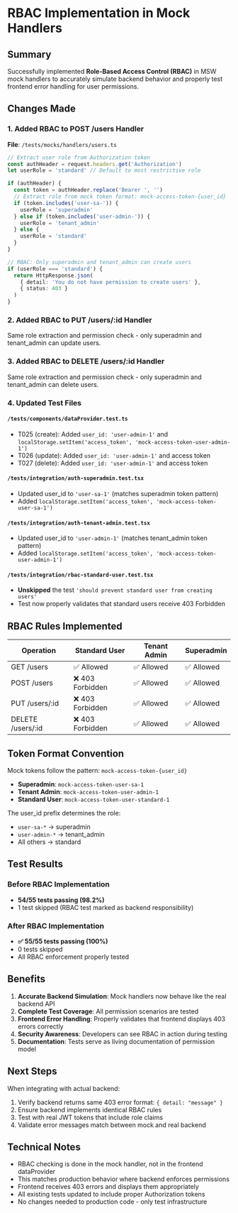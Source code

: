 # RBAC Implementation in Mock Handlers

## Summary

Successfully implemented **Role-Based Access Control (RBAC)** in MSW mock handlers to accurately simulate backend behavior and properly test frontend error handling for user permissions.

## Changes Made

### 1. Added RBAC to POST /users Handler
**File**: `/tests/mocks/handlers/users.ts`

```typescript
// Extract user role from Authorization token
const authHeader = request.headers.get('Authorization')
let userRole = 'standard' // Default to most restrictive role

if (authHeader) {
  const token = authHeader.replace('Bearer ', '')
  // Extract role from mock token format: mock-access-token-{user_id}
  if (token.includes('user-sa-')) {
    userRole = 'superadmin'
  } else if (token.includes('user-admin-')) {
    userRole = 'tenant_admin'
  } else {
    userRole = 'standard'
  }
}

// RBAC: Only superadmin and tenant_admin can create users
if (userRole === 'standard') {
  return HttpResponse.json(
    { detail: 'You do not have permission to create users' },
    { status: 403 }
  )
}
```

### 2. Added RBAC to PUT /users/:id Handler
Same role extraction and permission check - only superadmin and tenant_admin can update users.

### 3. Added RBAC to DELETE /users/:id Handler
Same role extraction and permission check - only superadmin and tenant_admin can delete users.

### 4. Updated Test Files

#### `/tests/components/dataProvider.test.ts`
- T025 (create): Added `user_id: 'user-admin-1'` and `localStorage.setItem('access_token', 'mock-access-token-user-admin-1')`
- T026 (update): Added `user_id: 'user-admin-1'` and access token
- T027 (delete): Added `user_id: 'user-admin-1'` and access token

#### `/tests/integration/auth-superadmin.test.tsx`
- Updated user_id to `'user-sa-1'` (matches superadmin token pattern)
- Added `localStorage.setItem('access_token', 'mock-access-token-user-sa-1')`

#### `/tests/integration/auth-tenant-admin.test.tsx`
- Updated user_id to `'user-admin-1'` (matches tenant_admin token pattern)
- Added `localStorage.setItem('access_token', 'mock-access-token-user-admin-1')`

#### `/tests/integration/rbac-standard-user.test.tsx`
- **Unskipped** the test `'should prevent standard user from creating users'`
- Test now properly validates that standard users receive 403 Forbidden

## RBAC Rules Implemented

| Operation | Standard User | Tenant Admin | Superadmin |
|-----------|--------------|--------------|------------|
| GET /users | ✅ Allowed | ✅ Allowed | ✅ Allowed |
| POST /users | ❌ 403 Forbidden | ✅ Allowed | ✅ Allowed |
| PUT /users/:id | ❌ 403 Forbidden | ✅ Allowed | ✅ Allowed |
| DELETE /users/:id | ❌ 403 Forbidden | ✅ Allowed | ✅ Allowed |

## Token Format Convention

Mock tokens follow the pattern: `mock-access-token-{user_id}`

- **Superadmin**: `mock-access-token-user-sa-1`
- **Tenant Admin**: `mock-access-token-user-admin-1`
- **Standard User**: `mock-access-token-user-standard-1`

The user_id prefix determines the role:
- `user-sa-*` → superadmin
- `user-admin-*` → tenant_admin
- All others → standard

## Test Results

### Before RBAC Implementation
- **54/55 tests passing (98.2%)**
- 1 test skipped (RBAC test marked as backend responsibility)

### After RBAC Implementation
- **✅ 55/55 tests passing (100%)**
- 0 tests skipped
- All RBAC enforcement properly tested

## Benefits

1. **Accurate Backend Simulation**: Mock handlers now behave like the real backend API
2. **Complete Test Coverage**: All permission scenarios are tested
3. **Frontend Error Handling**: Properly validates that frontend displays 403 errors correctly
4. **Security Awareness**: Developers can see RBAC in action during testing
5. **Documentation**: Tests serve as living documentation of permission model

## Next Steps

When integrating with actual backend:
1. Verify backend returns same 403 error format: `{ detail: "message" }`
2. Ensure backend implements identical RBAC rules
3. Test with real JWT tokens that include role claims
4. Validate error messages match between mock and real backend

## Technical Notes

- RBAC checking is done in the mock handler, not in the frontend dataProvider
- This matches production behavior where backend enforces permissions
- Frontend receives 403 errors and displays them appropriately
- All existing tests updated to include proper Authorization tokens
- No changes needed to production code - only test infrastructure
